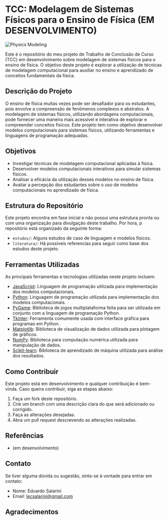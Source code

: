 # TCC: Modelagem de Sistemas Físicos para o Ensino de Física (EM DESENVOLVIMENTO) 

![Physics Modeling](#)

Este é o repositório do meu projeto de Trabalho de Conclusão de Curso (TCC) em desenvolvimento sobre modelagem de sistemas físicos para o ensino de física. O objetivo deste projeto é explorar a utilização de técnicas de modelagem computacional para auxiliar no ensino e aprendizado de conceitos fundamentais da física.

## Descrição do Projeto

O ensino de física muitas vezes pode ser desafiador para os estudantes, pois envolve a compreensão de fenômenos complexos e abstratos. A modelagem de sistemas físicos, utilizando abordagens computacionais, pode fornecer uma maneira mais acessível e interativa de explorar e compreender conceitos físicos. Este projeto tem como objetivo desenvolver modelos computacionais para sistemas físicos, utilizando ferramentas e linguagens de programação adequadas.

## Objetivos

- Investigar técnicas de modelagem computacional aplicadas à física.
- Desenvolver modelos computacionais interativos para simular sistemas físicos.
- Analisar a eficácia da utilização desses modelos no ensino de física.
- Avaliar a percepção dos estudantes sobre o uso de modelos computacionais no aprendizado de física.

## Estrutura do Repositório
Este projeto encontra em fase inicial e não possui uma estrutura pronta ou com uma organização para divulgação deste trabalho.
Por hora, p repositório está organizado da seguinte forma:

- `estudos/`: Alguns estudos de caso de linguagem e modelos físicos.
- `literatura/`: Há possíveis referencias para seguir como base dos estudos deste projeto.

## Ferramentas Utilizadas

As principais ferramentas e tecnologias utilizadas neste projeto incluem:

- [JavaScript](https://www.javascript.com/): Linguagem de programação utilizada para implementação dos modelos computacionais.
- [Python](https://www.python.org/): Linguagem de programação utilizada para implementação dos modelos computacionais.
- [PyGame](https://www.pygame.org/): Biblioteca de jogos multiplataforma feita para ser utilizada em conjunto com a linguagem de programação Python.
- [Tkinter](https://docs.python.org/3/library/tkinter.html): Ferramenta comumente usada com interface gráfica para programas em Python.
- [Matplotlib](https://matplotlib.org/): Biblioteca de visualização de dados utilizada para plotagem de gráficos.
- [NumPy](https://numpy.org/): Biblioteca para computação numérica utilizada para manipulação de dados.
- [Scikit-learn](https://scikit-learn.org/): Biblioteca de aprendizado de máquina utilizada para análise dos resultados.

## Como Contribuir

Este projeto está em desenvolvimento e qualquer contribuição é bem-vinda. Caso queira contribuir, siga as etapas abaixo:

1. Faça um fork deste repositório.
2. Crie um branch com uma descrição clara do que será adicionado ou corrigido.
3. Faça as alterações desejadas.
4. Abra um pull request descrevendo as alterações realizadas.

## Referências

- (em desenvolvimento)

## Contato

Se tiver alguma dúvida ou sugestão, sinta-se à vontade para entrar em contato:

- Nome: Eduardo Salarini
- Email: lecsalarini@gmail.com

## Agradecimentos
